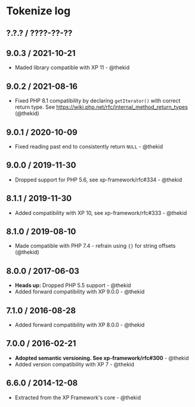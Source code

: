 Tokenize log
============

## ?.?.? / ????-??-??

## 9.0.3 / 2021-10-21

* Maded library compatible with XP 11 - @thekid

## 9.0.2 / 2021-08-16

* Fixed PHP 8.1 compatibility by declaring `getIterator()` with correct
  return type. See https://wiki.php.net/rfc/internal_method_return_types
  (@thekid)

## 9.0.1 / 2020-10-09

* Fixed reading past end to consistently return `NULL` - @thekid

## 9.0.0 / 2019-11-30

* Dropped support for PHP 5.6, see xp-framework/rfc#334 - @thekid

## 8.1.1 / 2019-11-30

* Added compatibility with XP 10, see xp-framework/rfc#333 - @thekid

## 8.1.0 / 2019-08-10

* Made compatible with PHP 7.4 - refrain using `{}` for string offsets
  (@thekid)

## 8.0.0 / 2017-06-03

* **Heads up:** Dropped PHP 5.5 support - @thekid
* Added forward compatibility with XP 9.0.0 - @thekid

## 7.1.0 / 2016-08-28

* Added forward compatibility with XP 8.0.0 - @thekid

## 7.0.0 / 2016-02-21

* **Adopted semantic versioning. See xp-framework/rfc#300** - @thekid 
* Added version compatibility with XP 7 - @thekid

## 6.6.0 / 2014-12-08

* Extracted from the XP Framework's core - @thekid